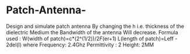 # Patch-Antenna-
Design and simulate patch antenna By changing the h i.e. thickness of the dielectric Medium the Bandwidth of the antenna Will decrease.
Formula used :
W(width of patch)=c*(2^(1/2))/2*F*(er+1)
L(length of patch)=Leff - 2del(l)
where Frequency: 2.4Ghz
Permittivity : 2
Height: 2MM
